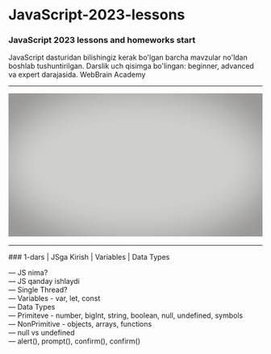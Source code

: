 # JavaScript-2023-lessons

### JavaScript 2023 lessons and homeworks start

JavaScript dasturidan bilishingiz kerak bo'lgan barcha mavzular no'ldan boshlab tushuntirilgan. Darslik uch qisimga bo'lingan: beginner, advanced va expert darajasida. WebBrain Academy
<hr>
<img src="./Webbrain.gif" alt="JavaScript">
<hr>
### 1-dars | JSga Kirish | Variables | Data Types

—  JS nima? <br>
—  JS qanday ishlaydi <br>
—  Single Thread? <br>
—  Variables - var, let, const <br>
—  Data Types <br>
—  Primiteve - number, bigInt, string, boolean, null, undefined, symbols <br>
—  NonPrimitive - objects, arrays, functions <br>
—  null vs undefined <br>
—  alert(), prompt(), confirm(), confirm() <br>

